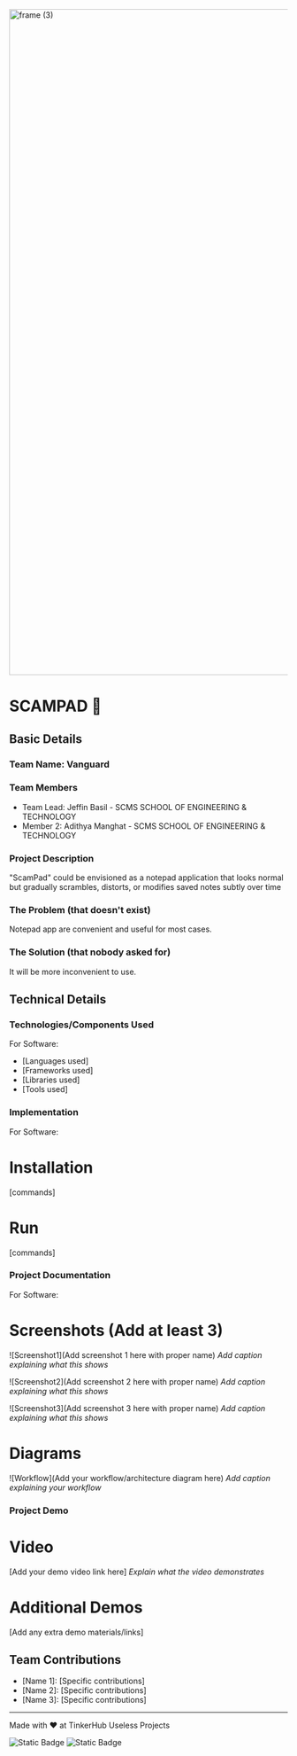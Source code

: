 <img width="3188" height="1202" alt="frame (3)" src="https://github.com/user-attachments/assets/517ad8e9-ad22-457d-9538-a9e62d137cd7" />


# SCAMPAD 🎯


## Basic Details
### Team Name: Vanguard


### Team Members
- Team Lead: Jeffin Basil - SCMS SCHOOL OF ENGINEERING & TECHNOLOGY
- Member 2: Adithya Manghat - SCMS SCHOOL OF ENGINEERING & TECHNOLOGY

### Project Description
"ScamPad" could be envisioned as a notepad application that looks normal but gradually scrambles, distorts, or modifies saved notes subtly over time

### The Problem (that doesn't exist)
Notepad app are convenient and useful for most cases.

### The Solution (that nobody asked for)
It will be more inconvenient to use.

## Technical Details
### Technologies/Components Used
For Software:
- [Languages used]
- [Frameworks used]
- [Libraries used]
- [Tools used]



### Implementation
For Software:
# Installation
[commands]

# Run
[commands]

### Project Documentation
For Software:

# Screenshots (Add at least 3)
![Screenshot1](Add screenshot 1 here with proper name)
*Add caption explaining what this shows*

![Screenshot2](Add screenshot 2 here with proper name)
*Add caption explaining what this shows*

![Screenshot3](Add screenshot 3 here with proper name)
*Add caption explaining what this shows*

# Diagrams
![Workflow](Add your workflow/architecture diagram here)
*Add caption explaining your workflow*


### Project Demo
# Video
[Add your demo video link here]
*Explain what the video demonstrates*

# Additional Demos
[Add any extra demo materials/links]

## Team Contributions
- [Name 1]: [Specific contributions]
- [Name 2]: [Specific contributions]
- [Name 3]: [Specific contributions]

---
Made with ❤️ at TinkerHub Useless Projects 

![Static Badge](https://img.shields.io/badge/TinkerHub-24?color=%23000000&link=https%3A%2F%2Fwww.tinkerhub.org%2F)
![Static Badge](https://img.shields.io/badge/UselessProjects--25-25?link=https%3A%2F%2Fwww.tinkerhub.org%2Fevents%2FQ2Q1TQKX6Q%2FUseless%2520Projects)




